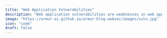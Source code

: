 ```yaml
---
title: "Web Application Vulnerabilities"
description: "Web application vulnerabilities are weaknesses in web applications that can be exploited by attackers to gain unauthorized access to systems."
image: "https://armur-ai.github.io/armur-blog-websec/images/vuln.jpg"
icon: "code"
draft: false
---
```




